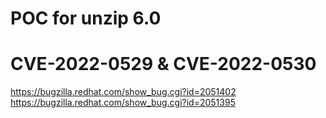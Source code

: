 # POC for unzip 6.0

# CVE-2022-0529 & CVE-2022-0530

https://bugzilla.redhat.com/show_bug.cgi?id=2051402
https://bugzilla.redhat.com/show_bug.cgi?id=2051395
